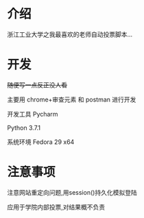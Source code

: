 # 介绍

浙江工业大学之我最喜欢的老师自动投票脚本...

# 开发

~~随便写一点反正没人看~~

主要用 chrome+审查元素 和 postman 进行开发

开发工具 Pycharm 

Python 3.7.1

系统环境 Fedora 29 x64

# 注意事项

注意网站重定向问题,用session()持久化模拟登陆

应用于学院内部投票,对结果概不负责


